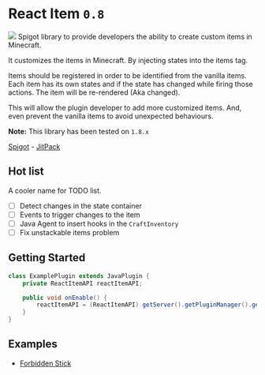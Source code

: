 # React Item `0.8`
[![](https://jitpack.io/v/iHDeveloper/ReactItem.svg)](https://jitpack.io/#iHDeveloper/ReactItem)
Spigot library to provide developers the ability to create custom items in Minecraft.

It customizes the items in Minecraft. By injecting states into the items tag.

Items should be registered in order to be identified from the vanilla items.
Each item has its own states and if the state has changed while firing those actions. The item will be re-rendered (Aka changed).

This will allow the plugin developer to add more customized items.
And, even prevent the vanilla items to avoid unexpected behaviours.

**Note:** This library has been tested on `1.8.x`

[Spigot](https://www.spigotmc.org/resources/lib-react-gui.91047/) - [JitPack](https://jitpack.io/#iHDeveloper/ReactItem/v0.8)

## Hot list
A cooler name for TODO list.
- [ ] Detect changes in the state container
- [ ] Events to trigger changes to the item
- [ ] Java Agent to insert hooks in the `CraftInventory`
- [ ] Fix unstackable items problem

## Getting Started
```java
class ExamplePlugin extends JavaPlugin {
    private ReactItemAPI reactItemAPI;

    public void onEnable() {
        reactItemAPI = (ReactItemAPI) getServer().getPluginManager().getPlugin("ReactItem");   
    }
}
```

## Examples
- [Forbidden Stick](https://github.com/iHDeveloper/ReactItem/blob/master/test/src/main/java/me/ihdeveloper/react/item/test/item/ForbiddenStick.java)

